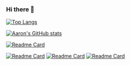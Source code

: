 ### Hi there 👋

<!--
**qkrsogusl3/qkrsogusl3** is a ✨ _special_ ✨ repository because its `README.md` (this file) appears on your GitHub profile.

Here are some ideas to get you started:

- 🔭 I’m currently working on ...
- 🌱 I’m currently learning ...
- 👯 I’m looking to collaborate on ...
- 🤔 I’m looking for help with ...
- 💬 Ask me about ...
- 📫 How to reach me: ...
- 😄 Pronouns: ...
- ⚡ Fun fact: ...
-->

[![Top Langs](https://github-readme-stats.vercel.app/api/top-langs/?username=qkrsogusl3&theme=tokyonight&layout=compact)](https://github.com/anuraghazra/github-readme-stats)

[![Aaron's GitHub stats](https://github-readme-stats.vercel.app/api?username=qkrsogusl3&show_icons=true&theme=tokyonight)](https://github.com/anuraghazra/github-readme-stats)

[![Readme Card](https://github-readme-stats.vercel.app/api/pin/?username=qkrsogusl3&repo=TIL&theme=tokyonight)](https://github.com/anuraghazra/github-readme-stats)

[![Readme Card](https://github-readme-stats.vercel.app/api/pin/?username=qkrsogusl3&repo=UActions&theme=tokyonight)](https://github.com/anuraghazra/github-readme-stats)
[![Readme Card](https://github-readme-stats.vercel.app/api/pin/?username=qkrsogusl3&repo=VFrame&theme=tokyonight)](https://github.com/anuraghazra/github-readme-stats)
[![Readme Card](https://github-readme-stats.vercel.app/api/pin/?username=qkrsogusl3&repo=UActions)](https://github.com/anuraghazra/github-readme-stats)
